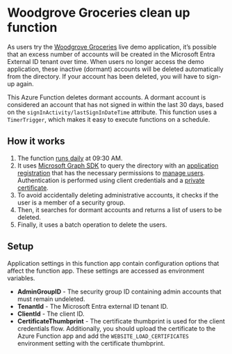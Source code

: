 # Woodgrove Groceries clean up function

As users try the [Woodgrove Groceries](https://woodgrovedemo.com) live demo application, it’s possible that an excess number of accounts will be created in the Microsoft Entra External ID tenant over time. When users no longer access the demo application, these inactive (dormant) accounts will be deleted automatically from the directory. If your account has been deleted, you will have to sign-up again.

This Azure Function deletes dormant accounts. A dormant account is considered an account that has not signed in within the last 30 days, based on the `signInActivity/lastSignInDateTime` attribute. This function uses a `TimerTrigger`, which makes it easy to execute functions on a schedule. 

## How it works

1. The function [runs daily](https://learn.microsoft.com/en-us/azure/azure-functions/functions-bindings-timer) at 09:30 AM.
1. It uses [Microsoft Graph SDK](https://learn.microsoft.com/en-us/graph/sdks/sdks-overview) to query the directory with an [application registration](https://learn.microsoft.com/en-us/graph/tutorials/dotnet-app-only?tabs=aad&tutorial-step=1) that has the necessary permissions to [manage users](https://learn.microsoft.com/en-us/graph/api/user-delete). Authentication is performed using client credentials and a [private certificate](https://learn.microsoft.com/en-us/graph/sdks/choose-authentication-providers?tabs=csharp#using-a-client-certificate). 
1. To avoid accidentally deleting administrative accounts, it checks if the user is a member of a security group.
1. Then, it searches for dormant accounts and returns a list of users to be deleted.
1. Finally, it uses a batch operation to delete the users.

## Setup 

Application settings in this function app contain configuration options that affect the function app. These settings are accessed as environment variables.

- **AdminGroupID** - The security group ID containing admin accounts that must remain undeleted.
- **TenantId** - The Microsoft Entra external ID tenant ID.
- **ClientId** - The client ID.
- **CertificateThumbprint** - The certificate thumbprint is used for the client credentials flow. Additionally, you should upload the certificate to the Azure Function app and add the `WEBSITE_LOAD_CERTIFICATES` environment setting with the certificate thumbprint.


 
